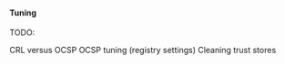 <!-- TODO: Placholder for tuning ---
layout: default
title: Tuning
collection: networkconfig
permalink: networkconfig/tuning/
--- -->

#### Tuning

TODO:

CRL versus OCSP
OCSP tuning (registry settings)
Cleaning trust stores
